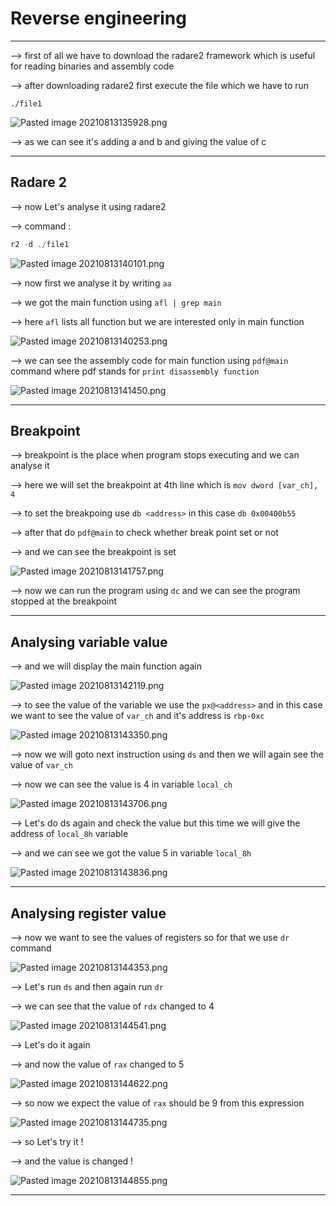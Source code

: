 # Reverse engineering 
-----

--> first of all we have to download the radare2 framework which is useful for reading binaries and assembly code 

--> after downloading radare2 first execute the file which we have to run 

`./file1`

![Pasted image 20210813135928.png](https://github.com/shivam1317/Advent-of-cyber-2019-writeup/blob/main/Advent-of-cyber-2019/Day-21/attachments/Pasted%20image%2020210813135928.png)

--> as we can see it's adding a and b and giving the value of c

-------

## Radare 2 

--> now Let's analyse it using radare2 

--> command : 

```c
r2 -d ./file1
```

![Pasted image 20210813140101.png](https://github.com/shivam1317/Advent-of-cyber-2019-writeup/blob/main/Advent-of-cyber-2019/Day-21/attachments/Pasted%20image%2020210813140101.png)

--> now first we analyse it by writing `aa`

--> we got the main function using `afl | grep main`

--> here `afl` lists all function but we are interested only in main function 

![Pasted image 20210813140253.png](https://github.com/shivam1317/Advent-of-cyber-2019-writeup/blob/main/Advent-of-cyber-2019/Day-21/attachments/Pasted%20image%2020210813140253.png)

--> we can see the assembly code for main function using `pdf@main` command where pdf stands for `print disassembly function`

![Pasted image 20210813141450.png](https://github.com/shivam1317/Advent-of-cyber-2019-writeup/blob/main/Advent-of-cyber-2019/Day-21/attachments/Pasted%20image%2020210813141450.png)

----

## Breakpoint

--> breakpoint is the place when program stops executing and we can analyse it 

--> here we will set the breakpoint at 4th line which is `mov dword [var_ch], 4`

--> to set the breakpoing use `db <address>` in this case `db 0x00400b55`

--> after that do `pdf@main` to check whether break point set or not 

--> and we can see the breakpoint is set

![Pasted image 20210813141757.png](https://github.com/shivam1317/Advent-of-cyber-2019-writeup/blob/main/Advent-of-cyber-2019/Day-21/attachments/Pasted%20image%2020210813141757.png)

--> now we can run the program using `dc` and we can see the program stopped at the breakpoint 

-------

## Analysing variable value 

--> and we will display the main function again 

![Pasted image 20210813142119.png](https://github.com/shivam1317/Advent-of-cyber-2019-writeup/blob/main/Advent-of-cyber-2019/Day-21/attachments/Pasted%20image%2020210813142119.png)

--> to see the value of the variable we use the `px@<address>` and in this case we want to see the value of `var_ch` and it's address is `rbp-0xc`

![Pasted image 20210813143350.png](https://github.com/shivam1317/Advent-of-cyber-2019-writeup/blob/main/Advent-of-cyber-2019/Day-21/attachments/Pasted%20image%2020210813143350.png)

--> now we will goto next instruction using `ds` and then we will again see the value of `var_ch`

--> now we can see the value is 4 in variable `local_ch`

![Pasted image 20210813143706.png](https://github.com/shivam1317/Advent-of-cyber-2019-writeup/blob/main/Advent-of-cyber-2019/Day-21/attachments/Pasted%20image%2020210813143706.png)

--> Let's do ds again and check the value but this time we will give the address of `local_8h` variable 

--> and we can see we got the value 5 in variable `local_8h`

![Pasted image 20210813143836.png](https://github.com/shivam1317/Advent-of-cyber-2019-writeup/blob/main/Advent-of-cyber-2019/Day-21/attachments/Pasted%20image%2020210813143836.png)

-------

## Analysing register value 

--> now we want to see the values of registers so for that we use `dr` command 

![Pasted image 20210813144353.png](https://github.com/shivam1317/Advent-of-cyber-2019-writeup/blob/main/Advent-of-cyber-2019/Day-21/attachments/Pasted%20image%2020210813144353.png)

--> Let's run `ds` and then again run `dr`  

--> we can see that the value of `rdx` changed to 4 

![Pasted image 20210813144541.png](https://github.com/shivam1317/Advent-of-cyber-2019-writeup/blob/main/Advent-of-cyber-2019/Day-21/attachments/Pasted%20image%2020210813144541.png)

--> Let's do it again 

--> and now the value of `rax` changed to 5 

![Pasted image 20210813144622.png](https://github.com/shivam1317/Advent-of-cyber-2019-writeup/blob/main/Advent-of-cyber-2019/Day-21/attachments/Pasted%20image%2020210813144622.png)

--> so now we  expect the value of `rax` should be 9 from this expression 

![Pasted image 20210813144735.png](https://github.com/shivam1317/Advent-of-cyber-2019-writeup/blob/main/Advent-of-cyber-2019/Day-21/attachments/Pasted%20image%2020210813144735.png)

--> so Let's try it !

--> and the value is changed !

![Pasted image 20210813144855.png](https://github.com/shivam1317/Advent-of-cyber-2019-writeup/blob/main/Advent-of-cyber-2019/Day-21/attachments/Pasted%20image%2020210813144855.png)

-------
